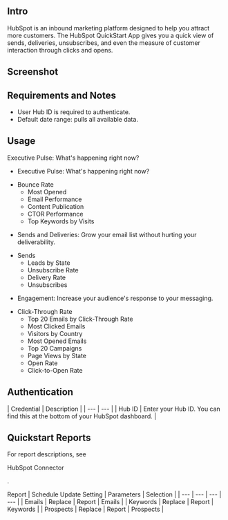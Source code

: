 

Intro
-------

HubSpot is an inbound marketing platform designed to help you attract more customers. The HubSpot QuickStart App gives you a quick view of sends, deliveries, unsubscribes, and even the measure of customer interaction through clicks and opens.


 Screenshot
------------


 Requirements and Notes
------------------------


* User Hub ID is required to authenticate.
* Default date range: pulls all available data.

Usage
-------


 Executive Pulse: What's happening right now?


* Executive Pulse: What's happening right now?

+ Bounce Rate
	+ Most Opened
	+ Email Performance
	+ Content Publication
	+ CTOR Performance
	+ Top Keywords by Visits
* Sends and Deliveries: Grow your email list without hurting your deliverability.

+ Sends
	+ Leads by State
	+ Unsubscribe Rate
	+ Delivery Rate
	+ Unsubscribes
* Engagement: Increase your audience's response to your messaging.

+ Click-Through Rate
	+ Top 20 Emails by Click-Through Rate
	+ Most Clicked Emails
	+ Visitors by Country
	+ Most Opened Emails
	+ Top 20 Campaigns
	+ Page Views by State
	+ Open Rate
	+ Click-to-Open Rate

Authentication
----------------


|
 Credential
  |
 Description
  |
| --- | --- |
|
 Hub ID
  |
 Enter your Hub ID. You can find this at the bottom of your HubSpot dashboard.
  |

Quickstart Reports
--------------------

For report descriptions, see

HubSpot Connector

.


 Report
  |
 Schedule Update Setting
  |
 Parameters
  |
 Selection
  |
| --- | --- | --- | --- |
|
 Emails
  |
 Replace
  |
 Report
  |
 Emails
  |
|
 Keywords
  |
 Replace
  |
 Report
  |
 Keywords
  |
|
 Prospects
  |
 Replace
  |
 Report
  |
 Prospects
  |

